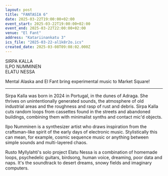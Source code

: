 ```yaml
---
layout: post
title: "FANTASIA 6"
date: 2025-03-22T19:00:00+02:00
event_start: 2025-03-22T19:00:00+02:00
event_end: 2025-03-22T22:00:00+02:00
venue: "El Fant"
address: "Katariinankatu 3"
ics_file: "2025-03-22-al1k8r2o.ics"
created_date: 2025-03-08T09:08:02.000Z
---
```


SIRPA KALLA  
ILPO NUMMINEN  
ELATU NESSA  
  
Mental Alaska and El Fant bring experimental music to Market Square!  
****************  
  
Sirpa Kalla was born in 2024 in Portugal, in the dunes of Adraga. She thrives on unintentionally generated sounds, the atmosphere of old industrial areas and the roughness and rasp of rust and debris. Sirpa Kalla cuts random loops from cassettes found in the streets and abandoned buildings, combining them with minimalist synths and contact mic'd objects.  
  
Ilpo Numminen is a synthesizer artist who draws inspiration from the craftsman-like spirit of the early days of electronic music. Stylistically this can mean, for example, cosmic sequence music or anything between simple sounds and multi-layered chaos.  
  
Rusto Myllylahti's solo project Elatu Nessa is a combination of homemade loops, psychedelic guitars, birdsong, human voice, dreaming, poor data and naps. It's the soundtrack to desert dreams, snowy fields and imaginary computers.

